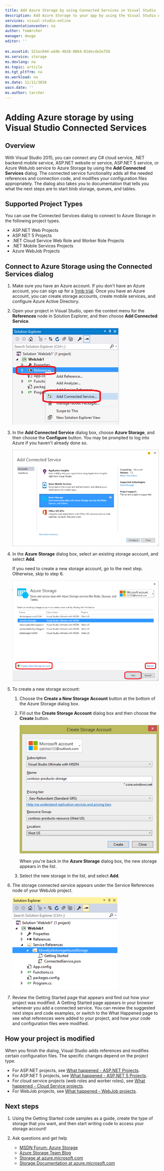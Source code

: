 ```yaml
---
title: Add Azure Storage by using Connected Services in Visual Studio | Azure
description: Add Azure Storage to your app by using the Visual Studio Add Connected Services dialog box
services: visual-studio-online
documentationcenter: na
author: TomArcher
manager: douge
editor: ''

ms.assetid: 521ec044-ad4b-4828-8864-01decde2e758
ms.service: storage
ms.devlang: na
ms.topic: article
ms.tgt_pltfrm: na
ms.workload: na
ms.date: 11/11/2016
wacn.date: ''
ms.author: tarcher
---
```


# Adding Azure storage by using Visual Studio Connected Services
## Overview
With Visual Studio 2015, you can connect any C# cloud service, .NET backend mobile service, ASP.NET website or service, ASP.NET 5 service, or Azure WebJob service to Azure Storage by using the **Add Connected Services** dialog. The connected service functionality adds all the needed references and connection code, and modifies your configuration files appropriately. The dialog also takes you to documentation that tells you what the next steps are to start blob storage, queues, and tables.

## Supported Project Types
You can use the Connected Services dialog to connect to Azure Storage in the following project types.

- ASP.NET Web Projects
- ASP.NET 5 Projects
- .NET Cloud Service Web Role and Worker Role Projects
- .NET Mobile Services Projects
- Azure WebJob Projects

## Connect to Azure Storage using the Connected Services dialog

1. Make sure you have an Azure account. If you don't have an Azure account, you can sign up for a [1rmb trial](https://www.azure.cn/pricing/1rmb-trial/). Once you have an Azure account, you can create storage accounts, create mobile services, and configure Azure Active Directory.

2. Open your project in Visual Studio, open the context menu for the **References** node in Solution Explorer, and then choose **Add Connected Service**.

    ![Adding a connected service](./media/vs-azure-tools-connected-services-storage/IC796702.png)
3. In the **Add Connected Service** dialog box, choose **Azure Storage**, and then choose the **Configure** button. You may be prompted to log into Azure if you haven't already done so.

    ![Add Connected Service dialog box - Storage](./media/vs-azure-tools-connected-services-storage/IC796703.png)
4. In the **Azure Storage** dialog box, select an existing storage account, and select **Add**.

    If you need to create a new storage account, go to the next step. Otherwise, skip to step 6.

    ![Azure Storage dialog box](./media/vs-azure-tools-connected-services-storage/IC796704.png)
5. To create a new storage account: 

   1. Choose the **Create a New Storage Account** button at the bottom of the Azure Storage dialog box.
   2. Fill out the **Create Storage Account** dialog box and then choose the **Create** button.

       ![Azure Storage dialog box](./media/vs-azure-tools-connected-services-storage/create-storage-account.png)

       When you're back in the **Azure Storage** dialog box, the new storage appears in the list.
   3. Select the new storage in the list, and select **Add**.
6. The  storage connected service appears under the Service References node of your WebJob project.

    ![Azure storage in web jobs project](./media/vs-azure-tools-connected-services-storage/IC796705.png)
7. Review the Getting Started page that appears and find out how your project was modified. A Getting Started page appears in your browser whenever you add a connected service. You can review the suggested next steps and code examples, or switch to the What Happened page to see what references were added to your project, and how your code and configuration files were modified.

## How your project is modified
When you finish the dialog, Visual Studio adds references and modifies certain configuration files. The specific changes depend on the project type. 

- For ASP.NET projects, see [What happened - ASP.NET Projects](http://go.microsoft.com/fwlink/p/?LinkId=513126). 
- For ASP.NET 5 projects, see [What happened - ASP.NET 5 Projects](http://go.microsoft.com/fwlink/p/?LinkId=513124). 
- For cloud service projects (web roles and worker roles), see [What happened - Cloud Service projects](http://go.microsoft.com/fwlink/p/?LinkId=516965). 
- For WebJob projects, see [What happened - WebJob projects](./storage/vs-storage-webjobs-what-happened.md).

## Next steps
1. Using the Getting Started code samples as a guide, create the type of storage that you want, and then start writing code to access your storage account!
2. Ask questions and get help

   - [MSDN Forum: Azure Storage](https://social.msdn.microsoft.com/Forums/zh-cn/home?forum=windowsazuredata)
   - [Azure Storage Team Blog](http://blogs.msdn.com/b/windowsazurestorage/)
   - [Storage at azure.microsoft.com](https://www.azure.cn/home/features/storage/)
   - [Storage Documentation at azure.microsoft.com](./storage/index.md)